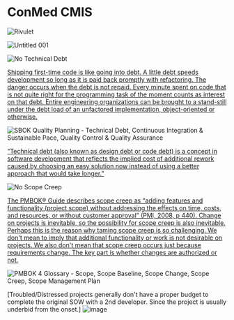# ConMed CMIS

![Rivulet](https://github.com/user-attachments/assets/b1112064-fbbe-477f-91b7-736c4320c5f5)

![Untitled 001](https://github.com/user-attachments/assets/dd0a6e90-08fd-4d20-9e19-7ba1833b09eb)

![No Technical Debt](https://github.com/user-attachments/assets/2c57ba3f-f68c-4900-9f5b-96ba83a44b5a)

[Shipping first-time code is like going into debt. A little debt speeds development so long as it is paid back promptly with refactoring. The danger occurs when the debt is not repaid. Every minute spent on code that is not quite right for the programming task of the moment counts as interest on that debt. Entire engineering organizations can be brought to a stand-still under the debt load of an unfactored implementation, object-oriented or otherwise.](https://www.agilealliance.org/introduction-to-the-technical-debt-concept/)

![SBOK Quality Planning - Technical Debt, Continuous Integration & Sustainable Pace, Quality Control & Quality Assurance](https://github.com/user-attachments/assets/01389342-1804-4cd3-af0d-4fe63848a313)

[“Technical debt (also known as design debt or code debt) is a concept in software development that reflects the implied cost of additional rework caused by choosing an easy solution now instead of using a better approach that would take longer.”](https://www.scrum.org/resources/blog/technical-debt-scrum-who-responsible)

![No Scope Creep](https://github.com/user-attachments/assets/a6fdd0a6-8255-4c6c-b8d2-b7cd900e503e)

[The PMBOK® Guide describes scope creep as “adding features and functionality (project scope) without addressing the effects on time, costs, and resources, or without customer approval” (PMI, 2008, p 440).
Change on projects is inevitable, so the possibility for scope creep is also inevitable. Perhaps this is the reason why taming scope creep is so challenging.
We don't mean to imply that additional functionality or work is not desirable on projects. We also don't mean that scope creep occurs just because requirements change. The key part is whether changes are authorized or not.](https://www.pmi.org/learning/library/top-five-causes-scope-creep-6675)

![PMBOK 4 Glossary - Scope, Scope Baseline, Scope Change, Scope Creep, Scope Management Plan](https://github.com/user-attachments/assets/7a3c73f3-11b8-4e1e-a59a-37d1e2273344)

[Troubled/Distressed projects generally don't have a proper budget to complete the original SOW with a 2nd developer. Since the project is usually underbid from the onset.]
![image](https://github.com/user-attachments/assets/6f5e596a-7717-476a-8fd7-6026555e059d)
